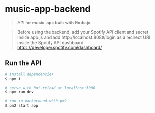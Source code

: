 # music-app-backend

> API for music-app built with Node.js.

> Before using the backend, add your Spotify API client and secret inside app.js and add http://localhost:8080/login as a recirect URI inside the Spotify API dashboard. https://developer.spotify.com/dashboard/

## Run the API

``` bash
# install dependencies
$ npm i

# serve with hot-reload at localhost:3000
$ npm run dev

# run in background with pm2
$ pm2 start app
```
